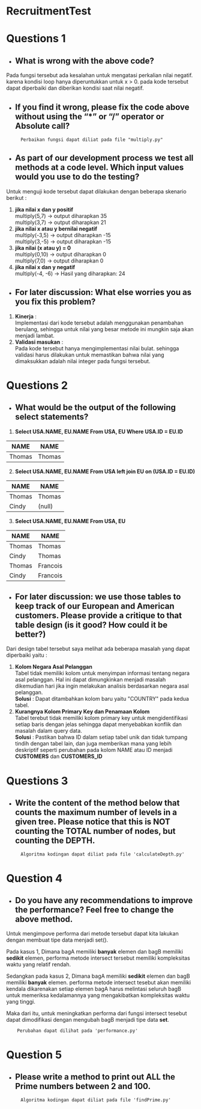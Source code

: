 # RecruitmentTest


# Questions 1 
- ## **What is wrong with the above code?** 
Pada fungsi tersebut ada kesalahan untuk mengatasi perkalian nilai negatif. karena kondisi loop hanya diperuntukkan untuk x > 0. pada kode tersebut dapat diperbaiki dan diberikan kondisi saat nilai negatif.

- ## **If you find it wrong, please fix the code above without using the “*” or “/”  operator or Absolute call?**
        Perbaikan fungsi dapat diliat pada file "multiply.py"

- ## **As part of our development process we test all methods at a code level. Which input values would you use to do the testing?**
Untuk menguji kode tersebut dapat dilakukan dengan beberapa skenario berikut :
1. **jika nilai x dan y positif** <br>
multiply(5,7) -> output diharapkan 35 <br>
multiply(3,7) -> output diharapkan 21
2. **jika nilai x atau y bernilai negatif** <br>
multiply(-3,5) -> output diharapkan -15 <br>
multiply(3,-5) -> output diharapkan -15
3. **jika nilai (x atau y) = 0** <br>
multiply(0,10) -> output diharapkan 0<br>
multiply(7,0) -> output diharapkan 0
4. **jika nilai x dan y negatif** <br>
multiply(-4, -6) -> Hasil yang diharapkan: 24 <br>
        
- ## For later discussion: What else worries you as you fix this problem?
1. **Kinerja** : <br>
Implementasi dari kode tersebut adalah menggunakan penambahan berulang, sehingga untuk nilai yang besar metode ini mungkin saja akan menjadi lambat.
2. **Validasi masukan** : <br>
Pada kode tersebut hanya mengimplementasi nilai bulat. sehingga validasi harus dilakukan untuk memastikan bahwa nilai yang dimaksukkan adalah nilai integer pada fungsi tersebut.

# Questions 2
- ## **What would be the output of the following select statements?**  <br>
1. **Select USA.NAME, EU.NAME From USA, EU Where USA.ID = EU.ID** <br>

|   NAME |   NAME |
|--------|--------|
| Thomas | Thomas |
2. **Select USA.NAME, EU.NAME From USA left join EU on (USA.ID = EU.ID)** <br>

|   NAME |   NAME |
|--------|--------|
| Thomas | Thomas |
|  Cindy | (null) |
3. **Select USA.NAME, EU.NAME From USA, EU** <br>

|   NAME |     NAME |
|--------|----------|
| Thomas |   Thomas |
|  Cindy |   Thomas |
| Thomas | Francois |
|  Cindy | Francois |
    
- ## **For later discussion: we use those tables to keep track of our European and American customers.  Please provide a critique to that table design (is it good?  How could it be better?)** <br>
Dari design tabel tersebut saya melihat ada beberapa masalah yang dapat diperbaiki yaitu : <br>
1. **Kolom Negara Asal Pelanggan**  <br>
Tabel tidak memiliki kolom untuk menyimpan informasi tentang negara asal pelanggan. Hal ini dapat dimungkinkan menjadi masalah dikemudian hari jika ingin melakukan analisis berdasarkan negara asal pelanggan.<br>
**Solusi** : Dapat ditambahkan kolom baru yaitu "COUNTRY" pada kedua tabel.
2.  **Kurangnya Kolom Primary Key dan Penamaan Kolom** <br>
Tabel terebut tidak memiliki kolom primary key untuk mengidentifikasi setiap baris dengan jelas sehingga dapat menyebabkan konflik dan masalah dalam query data.<br>
**Solusi**  : Pastikan bahwa ID dalam setiap tabel unik dan tidak tumpang tindih dengan tabel lain, dan juga memberikan mana yang lebih deskriptif seperti perubahan pada kolom NAME atau ID menjadi **CUSTOMERS** dan **CUSTOMERS_ID**
            

# Questions 3
- ## **Write the content of the method below that counts the maximum number of levels in a given tree. Please notice that this is NOT counting the TOTAL number of nodes, but counting the DEPTH.**
        Algoritma kodingan dapat diliat pada file 'calculateDepth.py'


# Question 4
- ## **Do you have any recommendations to improve the performance?  Feel free to change the above method.**
Untuk mengimpove performa dari metode tersebut dapat kita lakukan dengan membuat tipe data menjadi set(). 

Pada kasus 1, Dimana bagA memiliki **banyak** elemen dan bagB memiliki **sedikit** elemen, performa metode intersect tersebut memiliki kompleksitas waktu yang relatif rendah. <br>

Sedangkan pada kasus 2, Dimana bagA memiliki **sedikit** elemen dan bagB memiliki **banyak** elemen. performa metode intersect tesebut akan memiliki kendala dikarenakan setiap elemen bagA harus melintasi seluruh bagB untuk memeriksa kedalamannya yang mengakibatkan kompleksitas waktu yang tinggi. <br>

Maka dari itu, untuk meningkatkan performa dari fungsi intersect tesebut dapat dimodifikasi dengan mengubah bagB menjadi tipe data **set**. <br>

        Perubahan dapat dilihat pada 'performance.py'

# Question 5
- ## **Please write a method to print out ALL the Prime numbers between 2 and 100.**

        Algoritma kodingan dapat diliat pada file 'findPrime.py'